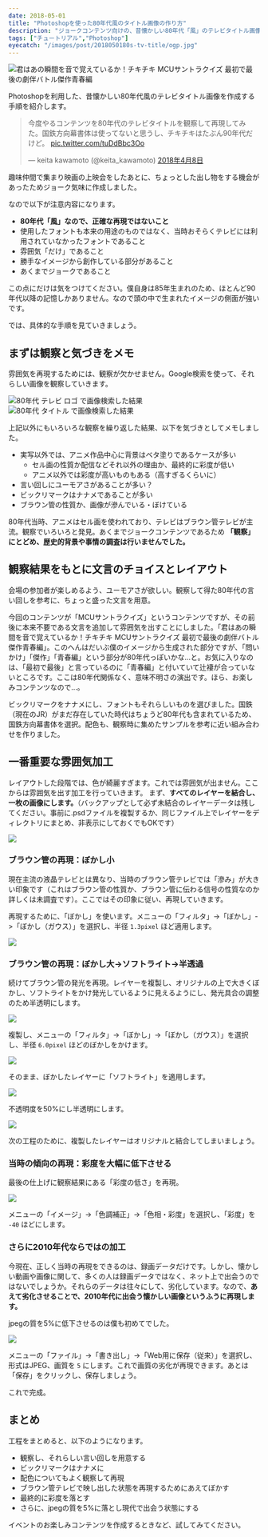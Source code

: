 ```yaml
---
date: 2018-05-01
title: "Photoshopを使った80年代風のタイトル画像の作り方"
description: "ジョークコンテンツ向けの、昔懐かしい80年代「風」のテレビタイトル画像を作成する手順を紹介します。"
tags: ["チュートリアル","Photoshop"]
eyecatch: "/images/post/2018050180s-tv-title/ogp.jpg"
---
```


![君はあの瞬間を音で覚えているか！チキチキ MCUサントラクイズ 最初で最後の劇伴バトル傑作青春編](/images/post/2018050180s-tv-title/ogp.jpg)

Photoshopを利用した、昔懐かしい80年代風のテレビタイトル画像を作成する手順を紹介します。

<blockquote class="twitter-tweet" data-cards="hidden" data-lang="ja"><p lang="ja" dir="ltr">今度やるコンテンツを80年代のテレビタイトルを観察して再現してみた。国鉄方向幕書体は使ってないと思うし、チキチキはたぶん90年代だけど。 <a href="https://t.co/tuDdBbc3Oo">pic.twitter.com/tuDdBbc3Oo</a></p>&mdash; keita kawamoto (@keita_kawamoto) <a href="https://twitter.com/keita_kawamoto/status/982850743819382786?ref_src=twsrc%5Etfw">2018年4月8日</a></blockquote>
<script async src="https://platform.twitter.com/widgets.js" charset="utf-8"></script>

趣味仲間で集まり映画の上映会をしたあとに、ちょっとした出し物をする機会があったためジョーク気味に作成しました。

なので以下が注意内容になります。

- **80年代「風」なので、正確な再現ではないこと**
- 使用したフォントも本来の用途のものではなく、当時おそらくテレビには利用されていなかったフォントであること
- 雰囲気「だけ」であること
- 勝手なイメージから創作している部分があること
- あくまでジョークであること

この点にだけは気をつけてください。僕自身は85年生まれのため、ほとんど90年代以降の記憶しかありません。なので頭の中で生まれたイメージの側面が強いです。

では、具体的な手順を見ていきましょう。

## まずは観察と気づきをメモ

雰囲気を再現するためには、観察が欠かせません。Google検索を使って、それらしい画像を観察していきます。

![80年代 テレビ ロゴ で画像検索した結果](/images/post/2018050180s-tv-title/2018050180s-tv-title_01.png)
![80年代 タイトル で画像検索した結果](/images/post/2018050180s-tv-title/2018050180s-tv-title_02.png)

上記以外にもいろいろな観察を繰り返した結果、以下を気づきとしてメモしました。

- 実写以外では、アニメ作品中心に背景はベタ塗りであるケースが多い
  - セル画の性質か配信などそれ以外の理由か、最終的に彩度が低い
  - アニメ以外では彩度が高いものもある（高すぎるくらいに）
- 言い回しにユーモアさがあることが多い？
- ビックリマークはナナメであることが多い
- ブラウン管の性質か、画像が滲んでいる・ぼけている

80年代当時、アニメはセル画を使われており、テレビはブラウン管テレビが主流。観察でいろいろと発見。あくまでジョークコンテンツであるため **「観察」にとどめ、歴史的背景や事情の調査は行いませんでした。**

## 観察結果をもとに文言のチョイスとレイアウト

会場の参加者が楽しめるよう、ユーモアさが欲しい。観察して得た80年代の言い回しを参考に、ちょっと盛った文言を用意。

今回のコンテンツが「MCUサントラクイズ」というコンテンツですが、その前後に本来不要である文言を追加して雰囲気を出すことにしました。「君はあの瞬間を音で覚えているか！チキチキ MCUサントラクイズ 最初で最後の劇伴バトル傑作青春編」。このへんはだいぶ僕のイメージから生成された部分ですが、「問いかけ」「傑作」「青春編」という部分が80年代っぽいかな...と。お気に入りなのは、「最初で最後」と言っているのに「青春編」と付いていて辻褄が合っていないところです。ここは80年代関係なく、意味不明さの演出です。ほら、お楽しみコンテンツなので…。

ビックリマークをナナメにし、フォントもそれらしいものを選びました。国鉄（現在のJR）がまだ存在していた時代はちょうど80年代も含まれているため、国鉄方向幕書体を選択。配色も、観察時に集めたサンプルを参考に近い組み合わせを作りました。

## 一番重要な雰囲気加工

レイアウトした段階では、色が綺麗すぎます。これでは雰囲気が出ません。ここからは雰囲気を出す加工を行っていきます。
まず、**すべてのレイヤーを結合し、一枚の画像にします。**（バックアップとして必ず未結合のレイヤーデータは残してください。事前に.psdファイルを複製するか、同じファイル上でレイヤーをディレクトリにまとめ、非表示にしておくでもOKです）

![](/images/post/2018050180s-tv-title/2018050180s-tv-title_03.png)

### ブラウン管の再現：ぼかし小

現在主流の液晶テレビとは異なり、当時のブラウン管テレビでは「滲み」が大きい印象です（これはブラウン管の性質か、ブラウン管に伝わる信号の性質なのか詳しくは未調査です）。ここではその印象に従い、再現していきます。

再現するために、「ぼかし」を使います。メニューの「フィルタ」->「ぼかし」->「ぼかし（ガウス）」を選択し、半径 `1.3pixel` ほど適用します。

![](/images/post/2018050180s-tv-title/2018050180s-tv-title_04.png)

### ブラウン管の再現：ぼかし大->ソフトライト->半透過

続けてブラウン管の発光を再現。レイヤーを複製し、オリジナルの上で大きくぼかし、ソフトライトをかけ発光しているように見えるようにし、発光具合の調整のため半透明にします。

![](/images/post/2018050180s-tv-title/2018050180s-tv-title_05.png)

複製し、メニューの「フィルタ」->「ぼかし」->「ぼかし（ガウス）」を選択し、半径 `6.0pixel` ほどのぼかしをかけます。

![](/images/post/2018050180s-tv-title/2018050180s-tv-title_06.png)

そのまま、ぼかしたレイヤーに「ソフトライト」を適用します。

![](/images/post/2018050180s-tv-title/2018050180s-tv-title_07.png)

不透明度を50%にし半透明にします。

![](/images/post/2018050180s-tv-title/2018050180s-tv-title_08.png)

次の工程のために、複製したレイヤーはオリジナルと結合してしまいましょう。

### 当時の傾向の再現：彩度を大幅に低下させる

最後の仕上げに観察結果にある「彩度の低さ」を再現。

![](/images/post/2018050180s-tv-title/2018050180s-tv-title_09.png)

メニューの「イメージ」->「色調補正」->「色相・彩度」を選択し、「彩度」を `-40` ほどにします。

### さらに2010年代ならではの加工

今現在、正しく当時の再現をできるのは、録画データだけです。しかし、懐かしい動画や画像に関して、多くの人は録画データではなく、ネット上で出会うのではないでしょうか。それらのデータは往々にして、劣化しています。なので、**あえて劣化させることで、2010年代に出会う懐かしい画像というふうに再現します。**

jpegの質を5%に低下させるのは僕も初めてでした。

![](/images/post/2018050180s-tv-title/2018050180s-tv-title_10.png)

メニューの「ファイル」->「書き出し」->「Web用に保存（従来）」を選択し、形式はJPEG、画質を `5` にします。これで画質の劣化が再現できます。あとは「保存」をクリックし、保存しましょう。

これで完成。

## まとめ

工程をまとめると、以下のようになります。

- 観察し、それらしい言い回しを用意する
- ビックリマークはナナメに
- 配色についてもよく観察して再現
- ブラウン管テレビで映し出した状態を再現するためにあえてぼかす
- 最終的に彩度を落とす
- さらに、jpegの質を5%に落とし現代で出会う状態にする

イベントのお楽しみコンテンツを作成するときなど、試してみてください。

